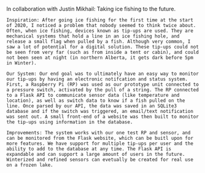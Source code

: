 In collaboration with Justin Mikhail: 
Taking ice fishing to the future.

    Inspiration: After going ice fishing for the first time at the start of 2020, I noticed a problem that nobody seemed to think twice about. Often, when ice fishing, devices known as tip-ups are used. They are mechanical systems that hold a line in an ice fishing hole, and release a small flag when pulled by a fish. Although very common, I saw a lot of potential for a digital solution. These tip-ups could not be seen from very far (such as from inside a tent or cabin), and could not been seen at night (in northern Alberta, it gets dark before 5pm in Winter).

    Our System: Our end goal was to ultimately have an easy way to monitor our tip-ups by having an electronic notifcation and status system. First, a Raspberry Pi (RP) was used as our prototype unit connected to a pressure switch, activated by the pull of a string. The RP connected to a Flask API to communicate sensor data (like temperature and location), as well as switch data to know if a fish pulled on the line. Once parsed by our API, the data was saved in an SQLite3 database and if the switch was triggered, an email/text notification was sent out. A small front-end of a website was then built to monitor the tip-ups using information in the database.

    Improvements: The system works with our one test RP and sensor, and can be monitored from the Flask website, which can be buitl upon for more features. We have support for multiple tip-ups per user and the ability to add to the database at any time. The Flask API is expandable and can support a large amount of users in the future. Winterized and refined sensors can evetually be created for real use on a frozen lake.
